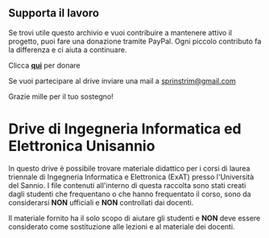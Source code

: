 ## Supporta il lavoro

Se trovi utile questo archivio e vuoi contribuire a mantenere attivo il progetto, puoi fare una donazione tramite PayPal. Ogni piccolo contributo fa la differenza e ci aiuta a continuare.

Clicca [**qui**](https://paypal.me/fidaje) per donare

Se vuoi partecipare al drive inviare una mail a sprinstrim@gmail.com


Grazie mille per il tuo sostegno!

# Drive di Ingegneria Informatica ed Elettronica Unisannio

In questo drive è possibile trovare materiale didattico per i corsi di laurea triennale di Ingegneria Informatica e Elettronica (ExAT) presso l'Università del Sannio.
I file contenuti all'interno di questa raccolta sono stati creati dagli studenti che frequentano o che hanno frequentato il corso, sono da considerarsi **NON** ufficiali e **NON** controllati dai docenti.

Il materiale fornito ha il solo scopo di aiutare gli studenti e **NON** deve  essere considerato come sostituzione alle lezioni e al materiale dei docenti.
